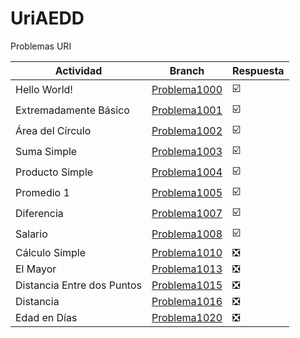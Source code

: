 # UriAEDD

Problemas URI

|Actividad|Branch|Respuesta|
|---|---|---|
|Hello World!|   [Problema1000](https://github.com/sailenicolas/UriAEDD/tree/Problema1000) |☑️|
| 	Extremadamente Básico 	|   [Problema1001](https://github.com/sailenicolas/UriAEDD/tree/Problema1001) |☑️ 
| 	Área del Círculo|   [Problema1002](https://github.com/sailenicolas/UriAEDD/tree/Problema1002) | ☑️
| 	Suma Simple|   [Problema1003](https://github.com/sailenicolas/UriAEDD/tree/Problema1003) | ☑️
| 	Producto Simple|   [Problema1004](https://github.com/sailenicolas/UriAEDD/tree/Problema1004) | ☑️
| 	Promedio 1|   [Problema1005](https://github.com/sailenicolas/UriAEDD/tree/Problema1005) | ☑️
| 	Diferencia|   [Problema1007](https://github.com/sailenicolas/UriAEDD/tree/Problema1007) | ☑️
| Salario |   [Problema1008](https://github.com/sailenicolas/UriAEDD/tree/Problema1008) | ☑️
| Cálculo Simple |   [Problema1010](https://github.com/sailenicolas/UriAEDD/tree/Problema1010) | ❎
| El Mayor |   [Problema1013](https://github.com/sailenicolas/UriAEDD/tree/Problema1013) |❎ 
| Distancia Entre dos Puntos |   [Problema1015](https://github.com/sailenicolas/UriAEDD/tree/Problema1015) | ❎
|  Distancia  |   [Problema1016](https://github.com/sailenicolas/UriAEDD/tree/Problema1016) | ❎
|  Edad en Días  |   [Problema1020](https://github.com/sailenicolas/UriAEDD/tree/Problema1020) | ❎

